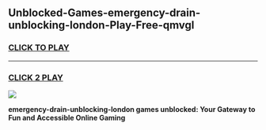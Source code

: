
## Unblocked-Games-emergency-drain-unblocking-london-Play-Free-qmvgl
<h3>
<a href="https://premium76.site?title=emergency-drain-unblocking-london&ref=21A">CLICK TO PLAY</a></h3>
<hr>

<h3>
<a href="https://premium76.site?title=emergency-drain-unblocking-london&ref=21A">CLICK 2 PLAY</a>
  
</h3>

<a href="https://premium76.site?title=emergency-drain-unblocking-london&ref=21A"><img src="https://clearcache.store/games.png"></a>


**emergency-drain-unblocking-london games unblocked: Your Gateway to Fun and Accessible Online Gaming**

